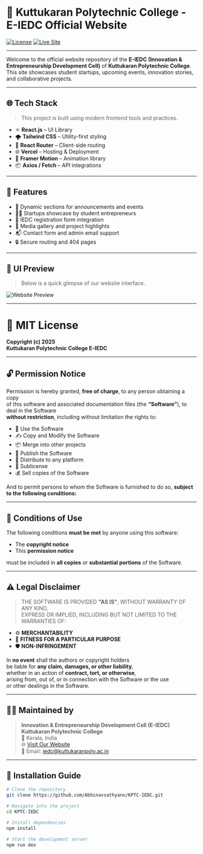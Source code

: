 # 🚀 Kuttukaran Polytechnic College - E-IEDC Official Website

[![License](https://img.shields.io/github/license/Abhinavsathyann/KPTC-IEDC?style=flat-square)](LICENSE)
[![Live Site](https://img.shields.io/badge/View%20Site-Live-green?style=flat-square&logo=vercel)](https://kptciedc.vercel.app/)

---

Welcome to the official website repository of the **E-IEDC (Innovation & Entrepreneurship Development Cell)** of **Kuttukaran Polytechnic College**. This site showcases student startups, upcoming events, innovation stories, and collaborative projects.

---

## 🌐 Tech Stack

> This project is built using modern frontend tools and practices.

- ⚛️ **React.js** – UI Library  
- 🌪 **Tailwind CSS** – Utility-first styling  
- 🔀 **React Router** – Client-side routing  
- 🌐 **Vercel** – Hosting & Deployment  
- 🧩 **Framer Motion** – Animation library  
- 📦 **Axios / Fetch** – API integrations

---

## 🧠 Features

- 📰 Dynamic sections for announcements and events  
- 🧑‍🎓 Startups showcase by student entrepreneurs  
- 🧾 IEDC registration form integration  
- 📸 Media gallery and project highlights  
- 📬 Contact form and admin email support  
- 🔒 Secure routing and 404 pages

---

## 📸 UI Preview

> Below is a quick glimpse of our website interface.

![Website Preview](https://kptciedc.vercel.app/)

---

# 📜 MIT License

**Copyright (c) 2025  
Kuttukaran Polytechnic College E-IEDC**

---

## 🔓 Permission Notice

Permission is hereby granted, **free of charge**, to any person obtaining a copy  
of this software and associated documentation files (the **“Software”**), to deal in the Software  
**without restriction**, including without limitation the rights to:

- 🔁 Use the Software  
- ✍️ Copy and Modify the Software  
- 📦 Merge into other projects  
- 📰 Publish the Software  
- 📨 Distribute to any platform  
- 💼 Sublicense  
- 💰 Sell copies of the Software  

And to permit persons to whom the Software is furnished to do so, **subject to the following conditions:**

---

## 📌 Conditions of Use

The following conditions **must be met** by anyone using this software:

- The **copyright notice**
- This **permission notice**

must be included in **all copies** or **substantial portions** of the Software.

---

## ⚠️ Legal Disclaimer

> THE SOFTWARE IS PROVIDED **"AS IS"**, WITHOUT WARRANTY OF ANY KIND,  
EXPRESS OR IMPLIED, INCLUDING BUT NOT LIMITED TO THE WARRANTIES OF:

- ⚙️ **MERCHANTABILITY**  
- 🎯 **FITNESS FOR A PARTICULAR PURPOSE**  
- 🛡️ **NON-INFRINGEMENT**

In **no event** shall the authors or copyright holders  
be liable for **any claim, damages, or other liability**,  
whether in an action of **contract, tort, or otherwise**,  
arising from, out of, or in connection with the Software or the use  
or other dealings in the Software.

---

## 👨‍💻 Maintained by

> **Innovation & Entrepreneurship Development Cell (E-IEDC)**  
> **Kuttukaran Polytechnic College**  
> 📍 Kerala, India  
> 🌐 [Visit Our Website](https://kptciedc.vercel.app/)  
> 📧 Email: [iedc@kuttukaranpoly.ac.in](mailto:iedc@kuttukaranpoly.ac.in)

---




## 🚧 Installation Guide

```bash
# Clone the repository
git clone https://github.com/Abhinavsathyann/KPTC-IEDC.git

# Navigate into the project
cd KPTC-IEDC

# Install dependencies
npm install

# Start the development server
npm run dev



